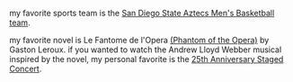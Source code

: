 
my favorite sports team is the [San Diego State Aztecs Men's Basketball team](https://en.wikipedia.org/wiki/San_Diego_State_Aztecs_men's_basketball).

my favorite novel is Le Fantome de l'Opera [(Phantom of the Opera)](https://www.gutenberg.org/files/175/175-h/175-h.htm) by Gaston Leroux. if you wanted to watch the Andrew Lloyd Webber musical inspired by the novel, my personal favorite is the [25th Anniversary Staged Concert](https://archive.org/details/The_Phantom_of_The_Opera_Full_Stage_Show). 